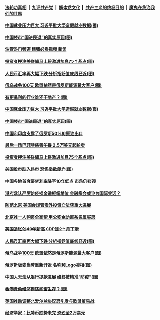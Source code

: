 ####  [法轮功真相](../../../../basic/blob/master/README.md?t=06150931) &nbsp;|&nbsp; [九评共产党](../../../../9ping.md/blob/master/README.md?t=06150931) &nbsp;|&nbsp; [解体党文化](../../../../jtdwh.md/blob/master/README.md?t=06150931)  &nbsp;|&nbsp; [共产主义的终极目的](../../../../gczydzjmd.md/blob/master/README.md?t=06150931) &nbsp;|&nbsp; [魔鬼在统治我们的世界](../../../../mgztzwmdsj.md/blob/master/README.md?t=06150931) 

#### [中国就业压力巨大 习近平批大学造假就业数据(图)](../pages/p5/1009179.md?t=06150931) 

#### [中国楼市“国进民退”的真实原因(图)](../pages/p5/1009178.md?t=06150931) 

#### [油管热门频道 翻墙必看视频 新闻](http://45.76.130.85:81/youtube.html?06150931)

#### [投资者押注美联储马上将激进加息75个基点(图)](../pages/p5/1009167.md?t=06150931) 


#### [人民币汇率再大幅下跌 分析指贬值底线已近(图)](../pages/p5/1009082.md?t=06150931) 

#### [俄乌战争100天 欧盟依然是俄罗斯能源最大客户(图)](../pages/p5/1009072.md?t=06150931) 

#### [有更暴利的行业谁还干地产？(图)](../pages/p5/1009198.md?t=06150931) 

#### [中国就业压力巨大 习近平批大学造假就业数据(图)](../pages/p5/1009179.md?t=06150931) 

#### [中国楼市“国进民退”的真实原因(图)](../pages/p5/1009178.md?t=06150931) 

#### [中国和印度支撑了俄罗斯50%的原油出口](../pages/p5/1009175.md?t=06150931) 

#### [最后一场巴菲特慈善午餐 2.5万美元起拍卖](../pages/p5/1009171.md?t=06150931) 

#### [投资者押注美联储马上将激进加息75个基点(图)](../pages/p5/1009167.md?t=06150931) 

#### [美国股市跌入熊市 恐慌指数飙升(图)](../pages/p5/1009164.md?t=06150931) 

#### [中国多地首套房贷利率降至10年低点 市场仍悲观](../pages/p5/1009158.md?t=06150931) 

#### [港府承认严厉防疫损金融枢纽地位 金融峰会或沦为国际笑话？](../pages/p5/1009136.md?t=06150931) 

#### [防范北京 美国会规管海外投资立法获重大进展](../pages/p5/1009135.md?t=06150931) 

#### [北京推一人购房全家帮 用公积金助直系亲属买房](../pages/p5/1009134.md?t=06150931) 


#### [英国通胀创40年新高 GDP连2个月下滑](../pages/p5/1009089.md?t=06150931) 

#### [人民币汇率再大幅下跌 分析指贬值底线已近(图)](../pages/p5/1009082.md?t=06150931) 

#### [俄乌战争100天 欧盟依然是俄罗斯能源最大客户(图)](../pages/p5/1009072.md?t=06150931) 

#### [俄罗斯版麦当劳重新开张 名称和Logo亮相(图)](../pages/p5/1009081.md?t=06150931) 

#### [中国人无法从银行提款进展 维权被精准“防疫”(图)](../pages/p5/1009071.md?t=06150931) 

#### [香港黄色经济圈还能否生存？(图)](../pages/p5/1009070.md?t=06150931) 

#### [英国推动调整北爱尔兰协议恐引发与欧盟贸易战](../pages/p5/1009064.md?t=06150931) 

#### [经济学家：比特币跌势未完 恐跌至2万美元](../pages/p5/1009052.md?t=06150931) 

<img src='http://gfw-breaker.win/goodnews/indexes/p5.md' width='0px' height='0px'/>
